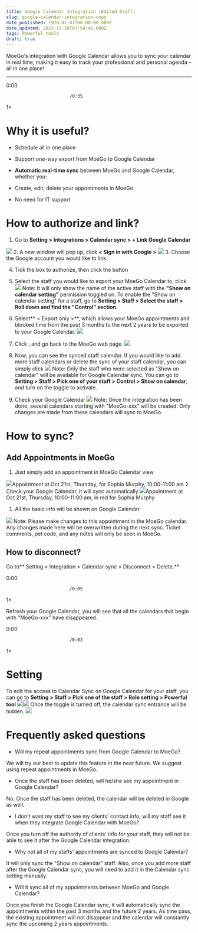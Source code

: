 ```yaml
---
title: Google Calendar Integration (Edited Draft)
slug: google-calendar-integration-copy
date_published: 1970-01-01T00:00:00.000Z
date_updated: 2023-12-28T07:54:41.000Z
tags: Powerful tools
draft: true
---
```


MoeGo's integration with Google Calendar allows you to sync your calendar in real time, making it easy to track your professional and personal agenda – all in one place!

---

0:00

                            /0:35
1×

# Why it is useful?

- Schedule all in one place
- Support one-way export from MoeGo to Google Calendar
- **Automatic real-time sync** between MoeGo and Google Calendar, whether you:

- Create, edit, delete your appointments in MoeGo

- No need for IT support

# How to authorize and link?

1. Go to **Setting > Integrations > Calendar sync > + Link Google Calendar**

![](__GHOST_URL__/content/images/2023/12/CleanShot-2023-12-27-at-23.28.29@2x.png)
2.  A new window will pop up, click **< Sign in with Google >**
![](__GHOST_URL__/content/images/2023/12/CleanShot-2023-12-27-at-23.30.06.png)
3.  Choose the Google account you would like to link

4.  Tick the box to authorize, then click the **<Continue>** button

5.  Select the staff you would like to export your MoeGo Calendar to, click **<Continue>**
![](__GHOST_URL__/content/images/2023/12/CleanShot-2023-12-27-at-23.31.23.png)
Note: It will only show the name of the active staff with the **"Show on calendar setting"** permission toggled on. To enable the "Show on calendar setting" for a staff, go to **Setting > Staff > Select the staff > Roll down and find the "Control" section**.

6. Select** < Export only >**, which allows your MoeGo appointments and blocked time from the past 3 months to the next 2 years to be exported to your Google Calendar.
![](__GHOST_URL__/content/images/2023/12/CleanShot-2023-12-27-at-23.34.29.png)
7. Click **<Start>**, and go back to the MoeGo web page.
![](__GHOST_URL__/content/images/2023/12/CleanShot-2023-12-27-at-23.35.15.png)
8. Now, you can see the synced staff calendar. If you would like to add more staff calendars or delete the sync of your staff calendar, you can simply click **<Edit>**
![](__GHOST_URL__/content/images/2023/12/CleanShot-2023-12-27-at-23.37.15.gif)
Note: Only the staff who were selected as "Show on calendar" will be available for Google Calendar sync. You can go to **Setting > Staff > Pick one of your staff > Control > Show on calendar**, and turn on the toggle to activate. 

9. Check your Google Calendar 
![](__GHOST_URL__/content/images/2023/12/CleanShot-2023-12-27-at-23.41.09-1.png)
Note: Once the integration has been done, several calendars starting with "MoeGo-xxx" will be created. Only changes are made from these calendars will sync to MoeGo.

# How to sync?

## Add Appointments in MoeGo 

1. Just simply add an appointment in MoeGo Calendar view

![](__GHOST_URL__/content/images/2021/10/CleanShot-2021-10-09-at-17.45.38.png)Appointment at Oct 21st, Thursday, for Sophia Murphy, 10:00-11:00 am
2. Check your Google Calendar, it will sync automatically
![](__GHOST_URL__/content/images/2021/10/CleanShot-2021-10-09-at-17.44.59.png)Appointment at Oct 21st, Thursday, 10:00-11:00 am, in red for Sophia Murphy
1. All the basic info will be shown on Google Calendar

![](__GHOST_URL__/content/images/2021/10/CleanShot-2021-10-09-at-17.50.20.png)
Note: Please make changes to this appointment in the MoeGo calendar. Any changes made here will be overwritten during the next sync. Ticket comments, pet code, and any notes will only be seen in MoeGo.

## How to disconnect?

Go to** Setting > Integration > Calendar sync > Disconnect > Delete.**

0:00

                            /0:05
1×

Refresh your Google Calendar, you will see that all the calendars that begin with "MoeGo-xxx" have disappeared.

0:00

                            /0:03
1×

# Setting

To edit the access to Calendar Sync on Google Calendar for your staff, you can go to **Setting > Staff > Pick one of the staff > Role setting > Powerful tool**
![](__GHOST_URL__/content/images/2021/10/CleanShot-2021-10-09-at-18.32.07.png)![](__GHOST_URL__/content/images/2021/10/CleanShot-2021-10-09-at-18.29.39.png)
Once the toggle is turned off, the calendar sync entrance will be hidden. 
![](__GHOST_URL__/content/images/2021/10/CleanShot-2021-10-09-at-18.35.00.png)
# Frequently asked questions

- Will my repeat appointments sync from Google Calendar to MoeGo?

We will try our best to update this feature in the near future. We suggest using repeat appointments in MoeGo.

- Once the staff has been deleted, will he/she see my appointment in Google Calendar?

No. Once the staff has been deleted, the calendar will be deleted in Google as well.

- I don't want my staff to see my clients' contact info, will my staff see it when they integrate Google Calendar with MoeGo?

Once you turn off the authority of clients' info for your staff, they will not be able to see it after the Google Calendar integration.

- Why not all of my staffs' appointments are synced to Google Calendar?

It will only sync the "Show on calendar" staff. Also, once you add more staff after the Google Calendar sync, you will need to add it in the Calendar sync setting manually. 

- Will it sync all of my appointments between MoeGo and Google Calendar?

Once you finish the Google Calendar sync, it will automatically sync the appointments within the past 3 months and the future 2 years. As time pass, the existing appointment will not disappear and the calendar will constantly sync the upcoming 2 years appointments.

